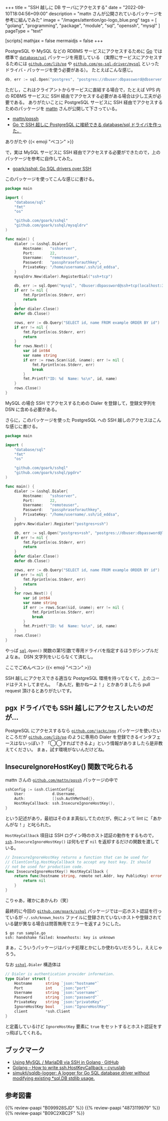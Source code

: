 +++
title = "SSH 越しに DB サーバにアクセスする"
date =  "2022-09-10T18:04:56+09:00"
description = "mattn さんが公開されているパッケージを参考に組んでみた"
image = "/images/attention/go-logo_blue.png"
tags  = [ "golang", "programming", "package", "module", "sql", "openssh", "mysql" ]
pageType = "text"

[scripts]
  mathjax = false
  mermaidjs = false
+++

PostgreSQL や MySQL などの RDBMS サービスにアクセスするために [Go] では標準で [`database/sql`][`sql`] パッケージを用意している
（実際にサービスにアクセスするためには [`github.com/lib/pq`] や [`github.com/go-sql-driver/mysql`] といったドライバ・パッケージを使う必要がある）。
たとえばこんな感じ。

```go
db, err := sql.Open("postgres", "postgres://dbuser:dbpassword@dbserver:5432/example?sslmode=require")
```

ただし，これはクライアントからサービスに直結する場合で，たとえば VPS 内の RDBMS サービスに SSH 経由でアクセスする必要がある場合は少し工夫が必要である。
ありがたいことに PostgreSQL サービスに SSH 経由でアクセスするためのパッケージを [mattn](https://github.com/mattn) さんが公開して下さっている。

- [mattn/pqssh](https://github.com/mattn/pqssh)
- [Go で SSH 超しに PostgreSQL に接続できる database/sql ドライバを作った。](https://zenn.dev/mattn/articles/d1b114e2d4a421)

ありがたや {{< emoji "ペコン" >}}

で，実は MySQL サービスに SSH 経由でアクセスする必要ができたので，上のパッケージを参考に自作してみた。

- [goark/sshql: Go SQL drivers over SSH](https://github.com/goark/sshql)

このパッケージを使ってこんな感じに書ける。

```go
package main

import (
    "database/sql"
    "fmt"
    "os"

    "github.com/goark/sshql"
    "github.com/goark/sshql/mysqldrv"
)

func main() {
    dialer := &sshql.Dialer{
        Hostname:   "sshserver",
        Port:       22,
        Username:   "remoteuser",
        Password:   "passphraseforauthkey",
        PrivateKey: "/home/username/.ssh/id_eddsa",
    }
    mysqldrv.New(dialer).RegisterDial("ssh+tcp")

    db, err := sql.Open("mysql", "dbuser:dbpassword@ssh+tcp(localhost:3306)/dbname")
    if err != nil {
        fmt.Fprintln(os.Stderr, err)
        return
    }
    defer dialer.Close()
    defer db.Close()

    rows, err := db.Query("SELECT id, name FROM example ORDER BY id")
    if err != nil {
        fmt.Fprintln(os.Stderr, err)
        return
    }
    for rows.Next() {
        var id int64
        var name string
        if err := rows.Scan(&id, &name); err != nil {
            fmt.Fprintln(os.Stderr, err)
            break
        }
        fmt.Printf("ID: %d  Name: %s\n", id, name)
    }
    rows.Close()
}
```

MySQL の場合 SSH でアクセスするための Dialer を登録して，登録文字列を DSN に含める必要がある。

さらに，このパッケージを使った PostgreSQL への SSH 越しのアクセスはこんな感じに書ける。

```go
package main

import (
    "database/sql"
    "fmt"
    "os"

    "github.com/goark/sshql"
    "github.com/goark/sshql/pgdrv"
)

func main() {
    dialer := &sshql.Dialer{
        Hostname:   "sshserver",
        Port:       22,
        Username:   "remoteuser",
        Password:   "passphraseforauthkey",
        PrivateKey: "/home/username/.ssh/id_eddsa",
    }
    pgdrv.New(dialer).Register("postgres+ssh")

    db, err := sql.Open("postgres+ssh", "postgres://dbuser:dbpassword@localhost:5432/example?sslmode=disable")
    if err != nil {
        fmt.Fprintln(os.Stderr, err)
        return
    }
    defer dialer.Close()
    defer db.Close()

    rows, err := db.Query("SELECT id, name FROM example ORDER BY id")
    if err != nil {
        fmt.Fprintln(os.Stderr, err)
        return
    }
    for rows.Next() {
        var id int64
        var name string
        if err := rows.Scan(&id, &name); err != nil {
            fmt.Fprintln(os.Stderr, err)
            break
        }
        fmt.Printf("ID: %d  Name: %s\n", id, name)
    }
    rows.Close()
}
```

やっぱ [`sql`]`.Open()` 関数の第1引数で専用ドライバを指定するほうがシンプルだよなぁ。
DSN 文字列をいじらなくて済むし。

ここでごめんペコン {{< emoji "ペコン" >}}

SSH 越しにアクセスできる適当な PostgreSQL 環境を持ってなくて，上のコードはテストしてません。
「あんだ，動かねーよ！」とかありましたら pull request 頂けるとありがたいです。

## pgx ドライバでも SSH 越しにアクセスしたいのだが...

PostgreSQL にアクセスするなら [`github.com/jackc/pgx`] パッケージを使いたいところだが [`github.com/lib/pq`] のように専用の Dialer を登録できるインタフェースはないっぽい？ 「◯◯すればできるよ」という情報がありましたら是非教えてください。
まぁ，試す環境がないんだけどね。

## InsecureIgnoreHostKey() 関数で叱られる

mattn さんの [`github.com/mattn/pqssh`] パッケージの中で

```go
sshConfig := &ssh.ClientConfig{
    User:            d.Username,
    Auth:            []ssh.AuthMethod{},
    HostKeyCallback: ssh.InsecureIgnoreHostKey(),
}
```

という記述があり，最初はそのまま真似してたのだが，例によって lint に「あかんがな！」と叱られた。

`HostKeyCallback` 項目は SSH ログイン時のホスト認証の動作をするもので， [`ssh`]`.InsecureIgnoreHostKey()` は何もせず `nil` を返却するだけの関数を渡している。

```go
// InsecureIgnoreHostKey returns a function that can be used for
// ClientConfig.HostKeyCallback to accept any host key. It should
// not be used for production code.
func InsecureIgnoreHostKey() HostKeyCallback {
    return func(hostname string, remote net.Addr, key PublicKey) error {
        return nil
    }
}
```

こりゃあ，確かにあかんわ（笑）

最終的に今回の [`github.com/goark/sshql`] パッケージでは一応ホスト認証を行っているが `~/.ssh/known_hosts` ファイルに登録されていないホストや登録されている鍵が異なる場合は問答無用でエラーを返すようにした。

```text
$ go run sample.go 
ssh: handshake failed: knownhosts: key is unknown
```

まぁ，こういうパッケージはバッチ処理とかにしか使わないだろうし，ええじゃろう。

なお [`sshql`][`github.com/goark/sshql`]`.Dialer` 構造体は

```go
// Dialer is authentication provider information.
type Dialer struct {
    Hostname      string `json:"hostname"`
    Port          int    `json:"port"`
    Username      string `json:"username"`
    Password      string `json:"password"`
    PrivateKey    string `json:"privateKey"`
    IgnoreHostKey bool   `json:"IgnoreHostKey"`
    client        *ssh.Client
}
```

と定義しているけど `IgnoreHostKey` 要素に `true` をセットするとホスト認証をすっ飛ばしてくれる。

## ブックマーク

- [Using MySQL / MariaDB via SSH in Golang · GitHub](https://gist.github.com/vinzenz/d8e6834d9e25bbd422c14326f357cce0)
- [Golang – How to write ssh.HostKeyCallback – cyruslab](https://cyruslab.net/2020/10/23/golang-how-to-write-ssh-hostkeycallback/)
- [simukti/sqldb-logger: A logger for Go SQL database driver without modifying existing *sql.DB stdlib usage.](https://github.com/simukti/sqldb-logger)

[Go]: https://go.dev/
[`github.com/goark/sshql`]: https://github.com/goark/sshql "goark/sshql: Go SQL drivers over SSH"
[`sql`]: https://pkg.go.dev/database/sql "sql package - database/sql - Go Packages"
[`github.com/lib/pq`]: https://github.com/lib/pq "lib/pq: Pure Go Postgres driver for database/sql"
[`github.com/go-sql-driver/mysql`]: https://github.com/go-sql-driver/mysql "go-sql-driver/mysql: Go MySQL Driver is a MySQL driver for Go's (golang) database/sql package"
[`github.com/jackc/pgx`]: https://github.com/jackc/pgx "jackc/pgx: PostgreSQL driver and toolkit for Go"
[`github.com/mattn/pqssh`]: https://github.com/mattn/pqssh
[`ssh`]: https://pkg.go.dev/golang.org/x/crypto/ssh "ssh package - golang.org/x/crypto/ssh - Go Packages"

## 参考図書

{{% review-paapi "B099928SJD" %}} <!-- プログラミング言語Go -->
{{% review-paapi "4873119979" %}} <!-- Go言語による分散サービス -->
{{% review-paapi "B09C2XBC2F" %}} <!-- Golang Tシャツ -->
